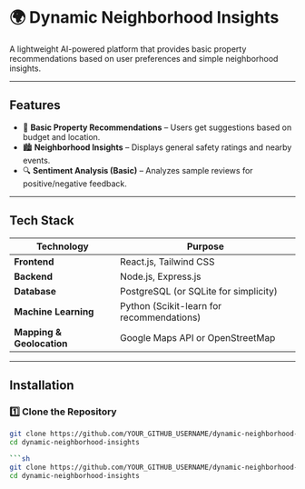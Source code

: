 # 🌍 Dynamic Neighborhood Insights

A lightweight AI-powered platform that provides basic property recommendations based on user preferences and simple neighborhood insights.

---

## Features 
- 🏡 **Basic Property Recommendations** – Users get suggestions based on budget and location.
- 🏙 **Neighborhood Insights** – Displays general safety ratings and nearby events.
- 🔍 **Sentiment Analysis (Basic)** – Analyzes sample reviews for positive/negative feedback.

---

## Tech Stack 
| **Technology**  | **Purpose** |
|-----------------|------------|
| **Frontend**    | React.js, Tailwind CSS |
| **Backend**     | Node.js, Express.js |
| **Database**    | PostgreSQL (or SQLite for simplicity) |
| **Machine Learning** | Python (Scikit-learn for recommendations) |
| **Mapping & Geolocation** | Google Maps API or OpenStreetMap |

---

## Installation

### **1️⃣ Clone the Repository**
```sh
git clone https://github.com/YOUR_GITHUB_USERNAME/dynamic-neighborhood-insights.git
cd dynamic-neighborhood-insights

```sh
git clone https://github.com/YOUR_GITHUB_USERNAME/dynamic-neighborhood-insights.git
cd dynamic-neighborhood-insights
